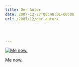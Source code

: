 ```yaml
---
title: Der Autor
date: 2007-12-27T00:48:01+00:00
url: /2007/12/der-autor/




---
```

<div class="flickr">
  <a href="http://www.flickr.com/photos/schreibblogade/2141482766/" title="Me now."><img src="//farm3.static.flickr.com/2186/2141482766_66274217b0.jpg" alt="Me now." /></a></p>

  <p>
    Me now.
  </p>
</div>
